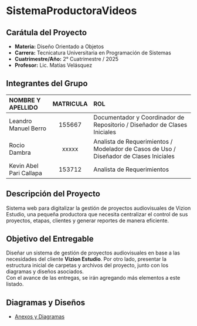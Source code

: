# SistemaProductoraVideos

## Carátula del Proyecto
- **Materia:** Diseño Orientado a Objetos  
- **Carrera:** Tecnicatura Universitaria en Programación de Sistemas  
- **Cuatrimestre/Año:** 2° Cuatrimestre / 2025  
- **Profesor:** Lic. Matías Velásquez  

## Integrantes del Grupo
|NOMBRE Y APELLIDO|MATRICULA|ROL|
|:---|:---:|:---|
|Leandro Manuel Berro|155667|Documentador y Coordinador de Repositorio / Diseñador de Clases Iniciales
|Rocio Dambra|xxxxx|Analista de Requerimientos / Modelador de Casos de Uso / Diseñador de Clases Iniciales
|Kevin Abel Pari Callapa|153712|Analista de Requerimientos


## Descripción del Proyecto
Sistema web para digitalizar la gestión de proyectos audiovisuales de Vizion Estudio, una pequeña productora que necesita centralizar el control de sus proyectos, etapas, clientes y generar reportes de manera eficiente.

## Objetivo del Entregable
Diseñar un sistema de gestión de proyectos audiovisuales en base a las necesidades del cliente **Vizion Estudio**. Por otro lado, presentar la estructura inicial de carpetas y archivos del proyecto, junto con los diagramas y diseños asociados.  
Con el avance de las entregas, se irán agregando más elementos a este listado.

## Diagramas y Diseños
- [Anexos y Diagramas](anexos/anexos.md)